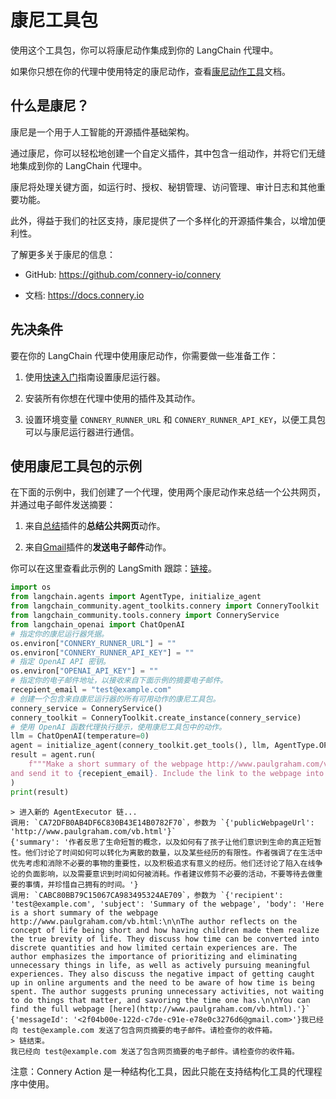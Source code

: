 # 康尼工具包

使用这个工具包，你可以将康尼动作集成到你的 LangChain 代理中。

如果你只想在你的代理中使用特定的康尼动作，查看[康尼动作工具](/docs/integrations/tools/connery)文档。

## 什么是康尼？

康尼是一个用于人工智能的开源插件基础架构。

通过康尼，你可以轻松地创建一个自定义插件，其中包含一组动作，并将它们无缝地集成到你的 LangChain 代理中。

康尼将处理关键方面，如运行时、授权、秘钥管理、访问管理、审计日志和其他重要功能。

此外，得益于我们的社区支持，康尼提供了一个多样化的开源插件集合，以增加便利性。

了解更多关于康尼的信息：

- GitHub: https://github.com/connery-io/connery

- 文档: https://docs.connery.io

## 先决条件

要在你的 LangChain 代理中使用康尼动作，你需要做一些准备工作：

1. 使用[快速入门](https://docs.connery.io/docs/runner/quick-start/)指南设置康尼运行器。

2. 安装所有你想在代理中使用的插件及其动作。

3. 设置环境变量 `CONNERY_RUNNER_URL` 和 `CONNERY_RUNNER_API_KEY`，以便工具包可以与康尼运行器进行通信。

## 使用康尼工具包的示例

在下面的示例中，我们创建了一个代理，使用两个康尼动作来总结一个公共网页，并通过电子邮件发送摘要：

1. 来自[总结](https://github.com/connery-io/summarization-plugin)插件的**总结公共网页**动作。

2. 来自[Gmail](https://github.com/connery-io/gmail)插件的**发送电子邮件**动作。

你可以在这里查看此示例的 LangSmith 跟踪：[链接](https://smith.langchain.com/public/4af5385a-afe9-46f6-8a53-57fe2d63c5bc/r)。

```python
import os
from langchain.agents import AgentType, initialize_agent
from langchain_community.agent_toolkits.connery import ConneryToolkit
from langchain_community.tools.connery import ConneryService
from langchain_openai import ChatOpenAI
# 指定你的康尼运行器凭据。
os.environ["CONNERY_RUNNER_URL"] = ""
os.environ["CONNERY_RUNNER_API_KEY"] = ""
# 指定 OpenAI API 密钥。
os.environ["OPENAI_API_KEY"] = ""
# 指定你的电子邮件地址，以接收来自下面示例的摘要电子邮件。
recepient_email = "test@example.com"
# 创建一个包含来自康尼运行器的所有可用动作的康尼工具包。
connery_service = ConneryService()
connery_toolkit = ConneryToolkit.create_instance(connery_service)
# 使用 OpenAI 函数代理执行提示，使用康尼工具包中的动作。
llm = ChatOpenAI(temperature=0)
agent = initialize_agent(connery_toolkit.get_tools(), llm, AgentType.OPENAI_FUNCTIONS, verbose=True)
result = agent.run(
    f"""Make a short summary of the webpage http://www.paulgraham.com/vb.html in three sentences
and send it to {recepient_email}. Include the link to the webpage into the body of the email."""
)
print(result)
```

```output
> 进入新的 AgentExecutor 链...
调用: `CA72DFB0AB4DF6C830B43E14B0782F70`，参数为 `{'publicWebpageUrl': 'http://www.paulgraham.com/vb.html'}`
{'summary': '作者反思了生命短暂的概念，以及如何有了孩子让他们意识到生命的真正短暂性。他们讨论了时间如何可以转化为离散的数量，以及某些经历的有限性。作者强调了在生活中优先考虑和消除不必要的事物的重要性，以及积极追求有意义的经历。他们还讨论了陷入在线争论的负面影响，以及需要意识到时间如何被消耗。作者建议修剪不必要的活动，不要等待去做重要的事情，并珍惜自己拥有的时间。'}
调用: `CABC80BB79C15067CA983495324AE709`，参数为 `{'recipient': 'test@example.com', 'subject': 'Summary of the webpage', 'body': 'Here is a short summary of the webpage http://www.paulgraham.com/vb.html:\n\nThe author reflects on the concept of life being short and how having children made them realize the true brevity of life. They discuss how time can be converted into discrete quantities and how limited certain experiences are. The author emphasizes the importance of prioritizing and eliminating unnecessary things in life, as well as actively pursuing meaningful experiences. They also discuss the negative impact of getting caught up in online arguments and the need to be aware of how time is being spent. The author suggests pruning unnecessary activities, not waiting to do things that matter, and savoring the time one has.\n\nYou can find the full webpage [here](http://www.paulgraham.com/vb.html).'}`
{'messageId': '<2f04b00e-122d-c7de-c91e-e78e0c3276d6@gmail.com>'}我已经向 test@example.com 发送了包含网页摘要的电子邮件。请检查你的收件箱。
> 链结束。
我已经向 test@example.com 发送了包含网页摘要的电子邮件。请检查你的收件箱。
```

注意：Connery Action 是一种结构化工具，因此只能在支持结构化工具的代理程序中使用。